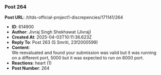 ### Post 264
**Post URL**: /t/tds-official-project1-discrepencies/171141/264
- **ID**: 614900
- **Author**: Jivraj Singh Shekhawat (Jivraj)
- **Created At**: 2025-04-03T10:11:36.623Z
- **Reply To**: Post 263 (S Smriti, 23f2000599)
- **Content**:  
  We reevaluated and found your submission was valid but it was running on a different port, 5000 but it was expected to run on 8000 port.
- **Reactions**: heart (1)
- **Post Number**: 264

